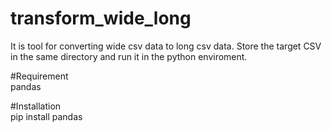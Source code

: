# transform_wide_long

It is tool for converting wide csv data to long csv data.
Store the target CSV in the same directory 
and run it in the python enviroment.

#Requirement  
pandas

#Installation  
pip install pandas

